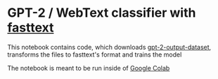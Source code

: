 # GPT-2 / WebText classifier with [fasttext](https://fasttext.cc)

This notebook contains code, which downloads [gpt-2-output-dataset](https://github.com/openai/gpt-2-output-dataset), transforms the files to fasttext's format and trains the model

The notebook is meant to be run inside of [Google Colab](colab.research.google.com)
